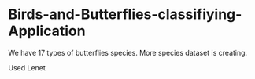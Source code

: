 # Birds-and-Butterflies-classifiying-Application

We have 17 types of butterflies species. More species dataset is creating.

Used Lenet

